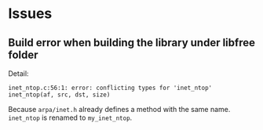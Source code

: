 # Issues
## Build error when building the library under libfree folder
Detail:
```
inet_ntop.c:56:1: error: conflicting types for 'inet_ntop'
inet_ntop(af, src, dst, size)
```

Because `arpa/inet.h` already defines a method with the same name. `inet_ntop` is renamed to `my_inet_ntop`.
